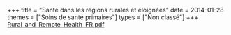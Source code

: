 +++
title = "Santé dans les régions rurales et éloignées"
date = 2014-01-28
themes = ["Soins de santé primaires"]
types = ["Non classé"]
+++
[Rural\_and\_Remote\_Health\_FR.pdf](/files/Rural_and_Remote_Health_FR.pdf)
